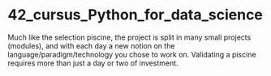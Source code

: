 # 42_cursus_Python_for_data_science
Much like the selection piscine, the project is split in many small projects (modules), and with each day a new notion on the language/paradigm/technology you chose to work on. Validating a piscine requires more than just a day or two of investment.
